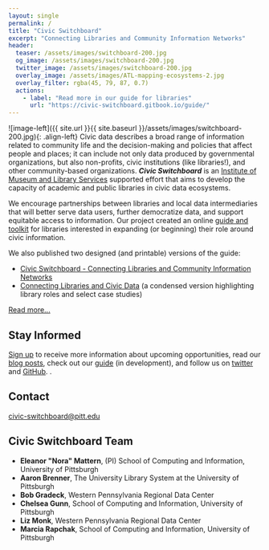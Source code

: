 ```yaml
---
layout: single 
permalink: /
title: "Civic Switchboard"
excerpt: "Connecting Libraries and Community Information Networks"
header:
  teaser: /assets/images/switchboard-200.jpg
  og_image: /assets/images/switchboard-200.jpg
  twitter_image: /assets/images/switchboard-200.jpg
  overlay_image: /assets/images/ATL-mapping-ecosystems-2.jpg
  overlay_filter: rgba(45, 79, 87, 0.7)
  actions:
    - label: "Read more in our guide for libraries"
      url: "https://civic-switchboard.gitbook.io/guide/"
---
```



![image-left]({{ site.url }}{{ site.baseurl }}/assets/images/switchboard-200.jpg){: .align-left} 
Civic data describes a broad range of information related to community life and the decision-making and policies that affect people and places; it can include not only data produced by governmental organizations, but also non-profits, civic institutions (like libraries!), and other community-based organizations. ***Civic Switchboard*** is an [Institute of Museum and Library Services](https://www.imls.gov) supported effort that aims to develop the capacity of academic and public libraries in civic data ecosystems.

We encourage partnerships between libraries and local data intermediaries that will better serve data users, further democratize data, and support equitable access to information. Our project created an online [guide and toolkit](https://civic-switchboard.gitbook.io/guide/) for libraries interested in expanding (or beginning) their role around civic information.

We also published two designed (and printable) versions of the guide: 
* [Civic Switchboard - Connecting Libraries and Community Information Networks](https://civic-switchboard.github.io/assets/guide/Civic_Switchboard_Guide.pdf) 
* [Connecting Libraries and Civic Data](https://civic-switchboard.github.io/assets/guide/Connecting_Libraries_and_Civic_Data.pdf) (a condensed version highlighting library roles and select case studies) 



[Read more...](/about/)

## Stay Informed

[Sign up](http://eepurl.com/dceWk9) to receive more information about upcoming opportunities, read our [blog posts](/blog/), check out our [guide](https://civic-switchboard.gitbooks.io/guide/content/) (in development), and follow us on [twitter](https://twitter.com/civicswitch) and [GitHub](https://github.com/orgs/civic-switchboard/).
.

## Contact

[civic-switchboard@pitt.edu](mailto:civic-switchboard@pitt.edu)

## Civic Switchboard Team

*  **Eleanor "Nora" Mattern**, (PI) School of Computing and Information, University of Pittsburgh
*  **Aaron Brenner**, The University Library System at the University of Pittsburgh
*  **Bob Gradeck**, Western Pennsylvania Regional Data Center
*  **Chelsea Gunn**, School of Computing and Information, University of Pittsburgh
*  **Liz Monk**, Western Pennsylvania Regional Data Center
*  **Marcia Rapchak**, School of Computing and Information, University of Pittsburgh


